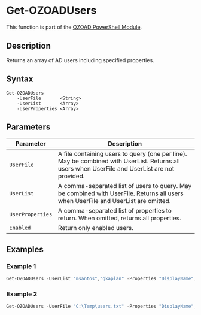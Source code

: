 # Get-OZOADUsers
This function is part of the [OZOAD PowerShell Module](https://github.com/onezeroone-dev/OZOAD-PowerShell-Module/blob/main/README.md).

## Description
Returns an array of AD users including specified properties.

## Syntax
```
Get-OZOADUsers
    -UserFile       <String>
    -UserList       <Array>
    -UserProperties <Array>
```
## Parameters
|Parameter|Description|
|---------|-----------|
|`UserFile`|A file containing users to query (one per line). May be combined with UserList. Returns all users when UserFile and UserList are not provided.|
|`UserList`|A comma-separated list of users to query. May be combined with UserFile. Returns all users when UserFile and UserList are omitted.|
|`UserProperties`|A comma-separated list of properties to return. When omitted, returns all properties.|
|`Enabled`|Return only enabled users.|

## Examples
### Example 1
```powershell
Get-OZOADUsers -UserList "msantos","gkaplan" -Properties "DisplayName","EmailAddress" | Format-Table
```
### Example 2
```powershell
Get-OZOADUsers -UserFile "C:\Temp\users.txt" -Properties "DisplayName","EmailAddress" | Export-Csv -Path "C:\Temp\ozoADUsers.csv"
```
